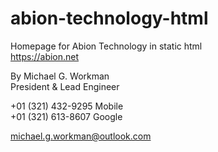 # abion-technology-html

Homepage for Abion Technology in static html<br>
https://abion.net<br>

By Michael G. Workman<br>
President & Lead Engineer<br>

+01 (321) 432-9295 Mobile<br>
+01 (321) 613-8607 Google<br>

michael.g.workman@outlook.com
